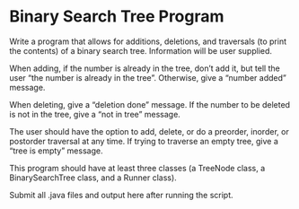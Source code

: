 # Binary Search Tree Program

Write a program that allows for additions, deletions, and traversals (to print the contents) of a binary search tree.  Information will be user supplied.  

When adding, if the number is already in the tree, don’t add it, but tell the user “the number is already in the tree”.  Otherwise, give a “number added” message.  

When deleting, give a “deletion done” message. If the number to be deleted is not in the tree, give a “not in tree” message.   

The user should have the option to add, delete, or do a preorder, inorder, or postorder traversal at any time.  If trying to traverse an empty tree, give a “tree is empty” message.  

This program should have at least three classes (a TreeNode class, a BinarySearchTree class, and a Runner class).  

 

Submit all .java files and output here after running the script.
